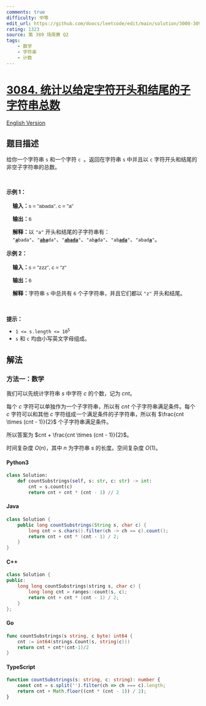 ```yaml
---
comments: true
difficulty: 中等
edit_url: https://github.com/doocs/leetcode/edit/main/solution/3000-3099/3084.Count%20Substrings%20Starting%20and%20Ending%20with%20Given%20Character/README.md
rating: 1323
source: 第 389 场周赛 Q2
tags:
    - 数学
    - 字符串
    - 计数
---
```


<!-- problem:start -->

# [3084. 统计以给定字符开头和结尾的子字符串总数](https://leetcode.cn/problems/count-substrings-starting-and-ending-with-given-character)

[English Version](/solution/3000-3099/3084.Count%20Substrings%20Starting%20and%20Ending%20with%20Given%20Character/README_EN.md)

## 题目描述

<!-- description:start -->

<p>给你一个字符串 <code>s</code> 和一个字符 <code>c </code>。返回在字符串 <code>s</code> 中并且以 <code>c</code> 字符开头和结尾的<span data-keyword="substring-nonempty">非空子字符串</span>的总数。</p>

<p>&nbsp;</p>

<p><strong class="example">示例 1：</strong></p>

<div class="example-block" style="border-color: var(--border-tertiary); border-left-width: 2px; color: var(--text-secondary); font-size: .875rem; margin-bottom: 1rem; margin-top: 1rem; overflow: visible; padding-left: 1rem;">
<p><strong>输入：</strong><span class="example-io" style="font-family: Menlo,sans-serif; font-size: 0.85rem;">s = "abada", c = "a"</span></p>

<p><strong>输出：</strong><span class="example-io" style="font-family: Menlo,sans-serif; font-size: 0.85rem;">6</span></p>

<p><strong>解释：</strong>以 <code>"a"</code> 开头和结尾的子字符串有： <code>"<strong><u>a</u></strong>bada"</code>、<code>"<u><strong>aba</strong></u>da"</code>、<code>"<u><strong>abada</strong></u>"</code>、<code>"ab<u><strong>a</strong></u>da"</code>、<code>"ab<u><strong>ada</strong></u>"</code>、<code>"abad<u><strong>a</strong></u>"</code>。</p>
</div>

<p><strong class="example">示例 2：</strong></p>

<div class="example-block" style="border-color: var(--border-tertiary); border-left-width: 2px; color: var(--text-secondary); font-size: .875rem; margin-bottom: 1rem; margin-top: 1rem; overflow: visible; padding-left: 1rem;">
<p><strong>输入：</strong><span class="example-io" style="font-family: Menlo,sans-serif; font-size: 0.85rem;">s = "zzz", c = "z"</span></p>

<p><strong>输出：</strong><span class="example-io" style="font-family: Menlo,sans-serif; font-size: 0.85rem;">6</span></p>

<p><strong>解释：</strong>字符串 <code>s</code> 中总共有 <code>6</code> 个子字符串，并且它们都以 <code>"z"</code> 开头和结尾。</p>
</div>

<p>&nbsp;</p>

<p><strong>提示：</strong></p>

<ul>
	<li><code>1 &lt;= s.length &lt;= 10<sup>5</sup></code></li>
	<li><code>s</code> 和 <code>c</code> 均由小写英文字母组成。</li>
</ul>

<!-- description:end -->

## 解法

<!-- solution:start -->

### 方法一：数学

我们可以先统计字符串 $s$ 中字符 $c$ 的个数，记为 $cnt$。

每个 $c$ 字符可以单独作为一个子字符串，所以有 $cnt$ 个子字符串满足条件。每个 $c$ 字符可以和其他 $c$ 字符组成一个满足条件的子字符串，所以有 $\frac{cnt \times (cnt - 1)}{2}$ 个子字符串满足条件。

所以答案为 $cnt + \frac{cnt \times (cnt - 1)}{2}$。

时间复杂度 $O(n)$，其中 $n$ 为字符串 $s$ 的长度。空间复杂度 $O(1)$。

<!-- tabs:start -->

#### Python3

```python
class Solution:
    def countSubstrings(self, s: str, c: str) -> int:
        cnt = s.count(c)
        return cnt + cnt * (cnt - 1) // 2
```

#### Java

```java
class Solution {
    public long countSubstrings(String s, char c) {
        long cnt = s.chars().filter(ch -> ch == c).count();
        return cnt + cnt * (cnt - 1) / 2;
    }
}
```

#### C++

```cpp
class Solution {
public:
    long long countSubstrings(string s, char c) {
        long long cnt = ranges::count(s, c);
        return cnt + cnt * (cnt - 1) / 2;
    }
};
```

#### Go

```go
func countSubstrings(s string, c byte) int64 {
	cnt := int64(strings.Count(s, string(c)))
	return cnt + cnt*(cnt-1)/2
}
```

#### TypeScript

```ts
function countSubstrings(s: string, c: string): number {
    const cnt = s.split('').filter(ch => ch === c).length;
    return cnt + Math.floor((cnt * (cnt - 1)) / 2);
}
```

<!-- tabs:end -->

<!-- solution:end -->

<!-- problem:end -->
